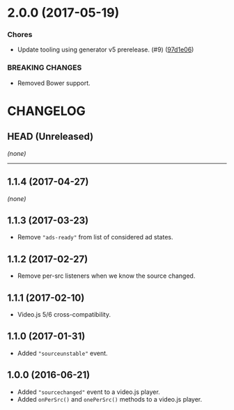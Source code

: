 <a name="2.0.0"></a>
# 2.0.0 (2017-05-19)

### Chores

* Update tooling using generator v5 prerelease. (#9) ([97d1e06](https://github.com/brightcove/videojs-per-source-behaviors/commit/97d1e06))

### BREAKING CHANGES

* Removed Bower support.

CHANGELOG
=========

## HEAD (Unreleased)
_(none)_

--------------------

## 1.1.4 (2017-04-27)
_(none)_

## 1.1.3 (2017-03-23)
* Remove `"ads-ready"` from list of considered ad states.

## 1.1.2 (2017-02-27)
* Remove per-src listeners when we know the source changed.

## 1.1.1 (2017-02-10)
* Video.js 5/6 cross-compatibility.

## 1.1.0 (2017-01-31)
* Added `"sourceunstable"` event.

## 1.0.0 (2016-06-21)
* Added `"sourcechanged"` event to a video.js player.
* Added `onPerSrc()` and `onePerSrc()` methods to a video.js player.

